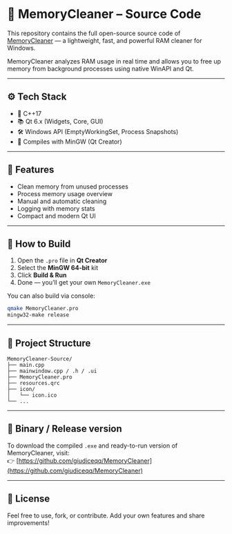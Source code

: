 # 🧠 MemoryCleaner – Source Code

This repository contains the full open-source source code of [MemoryCleaner](https://github.com/giudiceqq/MemoryCleaner) — a lightweight, fast, and powerful RAM cleaner for Windows.

MemoryCleaner analyzes RAM usage in real time and allows you to free up memory from background processes using native WinAPI and Qt.

---

## ⚙️ Tech Stack

- 🧠 C++17
- 📚 Qt 6.x (Widgets, Core, GUI)
- 🛠 Windows API (EmptyWorkingSet, Process Snapshots)
- 🔧 Compiles with MinGW (Qt Creator)

---

## 🚀 Features

- Clean memory from unused processes
- Process memory usage overview
- Manual and automatic cleaning
- Logging with memory stats
- Compact and modern Qt UI

---

## 🧱 How to Build

1. Open the `.pro` file in **Qt Creator**
2. Select the **MinGW 64-bit** kit
3. Click **Build & Run**
4. Done — you’ll get your own `MemoryCleaner.exe`

You can also build via console:

```bash
qmake MemoryCleaner.pro
mingw32-make release
```

---

## 📁 Project Structure

```
MemoryCleaner-Source/
├── main.cpp
├── mainwindow.cpp / .h / .ui
├── MemoryCleaner.pro
├── resources.qrc
├── icon/
│   └── icon.ico
└── ...
```

---

## 🔗 Binary / Release version

To download the compiled `.exe` and ready-to-run version of MemoryCleaner, visit:  
👉 [https://github.com/giudiceqq/MemoryCleaner](https://github.com/giudiceqq/MemoryCleaner)

---

## 📜 License

Feel free to use, fork, or contribute. Add your own features and share improvements!
